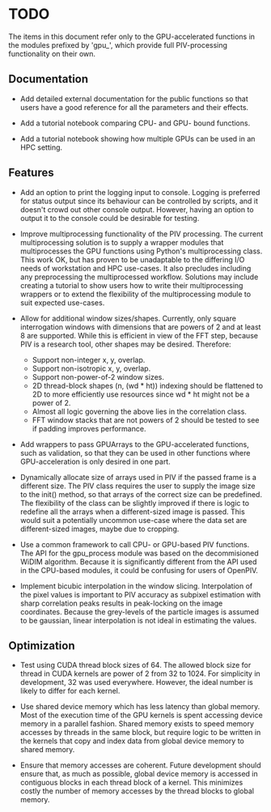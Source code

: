 # TODO

The items in this document refer only to the GPU-accelerated functions in the modules prefixed by 'gpu_', which provide
full PIV-processing functionality on their own.

## Documentation

- Add detailed external documentation for the public functions so that users have a good reference for all the
parameters and their effects.


- Add a tutorial notebook comparing CPU- and GPU- bound functions.


- Add a tutorial notebook showing how multiple GPUs can be used in an HPC setting.

## Features

- Add an option to print the logging input to console. Logging is preferred for status output since its behaviour can be
controlled by scripts, and it doesn't crowd out other console output. However, having an option to output it to the
console could be desirable for testing.


- Improve multiprocessing functionality of the PIV processing. The current multiprocessing solution is to
supply a wrapper modules that multiprocesses the GPU functions using Python's multiprocessing class. This work OK, but
has proven to be unadaptable to the differing I/O needs of workstation and HPC use-cases. It also precludes including
any preprocessing the multiprocessed workflow. Solutions may include creating a tutorial to show users how to write
their multiprocessing wrappers or to extend the flexibility of the multiprocessing module to suit expected use-cases.


- Allow for additional window sizes/shapes. Currently, only square interrogation windows with dimensions that are powers
of 2 and at least 8 are supported. While this is efficient in view of the FFT step, because PIV is a research tool,
other shapes may be desired. Therefore:
  - Support non-integer x, y, overlap.
  - Support non-isotropic x, y, overlap.
  - Support non-power-of-2 window sizes.
  - 2D thread-block shapes (n, (wd * ht)) indexing should be flattened to 2D to more efficiently use resources since wd * ht
might not be a power of 2.
  - Almost all logic governing the above lies in the correlation class.
  - FFT window stacks that are not powers of 2 should be tested to see if padding improves performance.


- Add wrappers to pass GPUArrays to the GPU-accelerated functions, such as validation, so that they can be used in other
functions where GPU-acceleration is only desired in one part.


- Dynamically allocate size of arrays used in PIV if the passed frame is a different size. The PIV class
requires the user to supply the image size to the init() method, so that arrays of the correct size can be predefined.
The flexibility of the class can be slightly improved if there is logic to redefine all the arrays when a
different-sized image is passed. This would suit a potentially uncommon use-case where the data set are different-sized
images, maybe due to cropping.


- Use a common framework to call CPU- or GPU-based PIV functions. The API for the gpu_process module was based on the
decommisioned WiDIM algorithm. Because it is significantly different from the API used in the CPU-based modules, it
could be confusing for users of OpenPIV.


- Implement bicubic interpolation in the window slicing. Interpolation of the pixel values is important to PIV accuracy
as subpixel estimation with sharp correlation peaks results in peak-locking on the image coordinates. Because the
grey-levels of the particle images is assumed to be gaussian, linear interpolation is not ideal in estimating the
values.

## Optimization

- Test using CUDA thread block sizes of 64. The allowed block size for thread in CUDA kernels are power of 2 from 32
to 1024. For simplicity in development, 32 was used everywhere. However, the ideal number is likely to differ for each 
kernel.


- Use shared device memory which has less latency than global memory. Most of the execution time of the GPU kernels is
spent accessing device memory in a parallel fashion. Shared memory exists to speed memory accesses by threads in the
same block, but require logic to be written in the kernels that copy and index data from global device memory to shared
memory.


- Ensure that memory accesses are coherent. Future development should ensure that, as much as possible, global device
memory is accessed in contiguous blocks in each thread block of a kernel. This minimizes costly the number of memory
accesses by the thread blocks to global memory.
